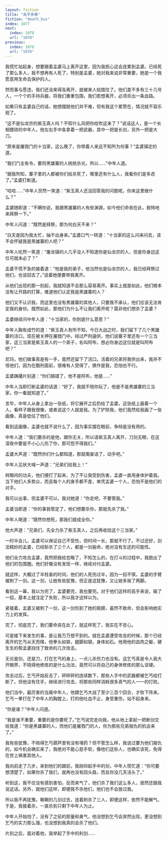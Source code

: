 ```yaml
---
layout: fiction
title: "高手来袭"
fiction: "death_bus"
index: 1077
next:
  index: 1078
  url: "1078"
previous:
  index: 1076
  url: "1076"
---
```

我慌忙站起身，想要跟着孟婆马上离开这里，因为我担心这会连累到孟婆。已经死了那么多人，我不想再有人死了，特别是孟婆，她对我来说非常重要，她是一个我愿意用生命去保护的人。

然而事与愿违，我们还没来得及离开，就被来人给围住了。他们差不多有三十几号人，一个个的手持兵器，将我们重重包围，我们若想离开，必须杀出一条血路。

如果只有孟婆自己的话，她想摆脱他们并不难，但有我这个累赘在，情况就不容乐观了。

“这不是仙龙宗的紫玉真人吗？不知什么风把你给吹这来了？”说话这人，是一个长相猥琐的中年人，他左右手中各拿着一把武器，其中一把是长剑，另外一把是大刀。

“原来是屠戮门的十当家，这么晚了，你带着人来这不知所为何事？”孟婆镇定的道。

“我们门主有令，要将黑雄寨的人统统杀光，所以……”中年人道。

“据我所知，寨子里的人都被你们给杀死了，哪里还有什么人，我看你们是多虑了。”孟婆打断道。

“哈哈……”中年人贸然一笑道：“紫玉真人还没回答我的问题呢，你来这里做什么？”

孟婆随即道：“不瞒你说，我跟黑雄寨的人有些渊源，如今他们命丧在此，我特地来拜祭一下。”

中年人问道：“既然是拜祭，那为何白天不来？”

“白天是因为我太忙，抽不出身来。”孟婆口气一转道：“十当家的这么问来问去，该不会怀疑我是黑雄寨的人吧？”

中年人吃然一笑道：“屠龙镇的人几乎没人不知道你是仙龙宗的人，但是你身边这位可就未必了？”

孟婆不慌不急的接着道：“他是我的弟子，他当然也是仙龙宗的人，我已经拜祭过他们，也该回去了。”说着她便要带我离开。

从他们出现的那一刻起，我就知道不会那么容易离开。事实上就是如此，他们根本没有让开路的打算，难道他们认定我是黑雄寨的人？

他们又不认识我，而这里也没有黑雄寨的其他人，只要我不承认，他们应该无法肯定我的身份。既然如此，那他们为什么不让我们离开呢？莫非他们想杀了孟婆？

孟婆继续问中年人道：“十当家的，你到底什么意思？”

中年人胸有成竹的道：“紫玉真人有所不知，今日大战之时，我们留下了几个黑雄寨的活口，现在被关押在屠戮门中。经过严刑逼供，他们说寨子里还有一个三当家，这三当家是紫玉真人的一个弟子，名叫阿布，想必你身边这位就是叫阿布吧？”

尼玛，他们做事真是有一手，竟然还留下了活口。活着的兄弟将我供出来，我并不怪他们，因为在酷刑面前，很难有人受得了，换作是我，恐怕也不行。

孟婆踌躇片刻道：“你们搞错了，他不是阿布，他是……”

中年人当即打断孟婆的话道：“好了，我就不陪你玩了，他是不是黑雄寨的三当家，你一看就知道了。”

言毕，中年人从身上拿出一张纸，将它展开之后扔给了孟婆。这张纸上画着一个人，看样子跟我很像，或者说这个人就是我。为了铲除我，他们竟然给我画了一张画像，真是低估了他们。

看到这画像，孟婆也就不说什么了，因为事实摆在眼前，争辩是没有用的。

中年人道：“我们要杀的是他，跟你无关，所以请紫玉真人离开，刀剑无眼，在这深夜中要是不小心儿伤了你，那可怨不得我们。”

孟婆大声道：“既然你们什么都知道，那就甭废话了，动手吧。”

中年人见状大喊一声道：“兄弟们给我上！”

转眼间的功夫，他们便打了起来，为了不让我受到伤害，孟婆一直用身体护着我。当下他们人多势众，而且每个人的身手都不差，单凭孟婆一个人，恐怕不是他们的对手。

我可以出事，但孟婆不可以，我对她道：“你走吧，不要管我。”

孟婆当即道：“你的事我管定了，他们想要杀你，那就先杀了我。”

中年人喝道：“既然你想死，那我们就成全你。”

他大声道：“兄弟们，先全力杀了紫玉真人，之后再收拾这个三当家。”

一时半会儿，孟婆可以保证自己不受伤，但时间一长，那就不行了。不过还好，剑法精妙的孟婆，已经斩杀了三个人，都是一剑毙命，绝对没有生还的可能性。

他们全力攻击孟婆，竟然把我给忽略了，不知怎么的，在打斗的过程中，我跑出了他们的包围圈。他们好像没有发现一样，继续对付孟婆。

就这样，大概过了半柱香的时间，他们的人死伤过半，因为一招不慎，孟婆的手臂被刺了一剑。这一剑，让她有些犹豫，但正是这犹豫，又让她多挨了两脚。

看到这一幕，我以为完了，孟婆要完，我也要完。对于他们这样的高手来说，输了一招，基本上就注定了失败，所以我才这样以为。

紧接着，孟婆又被刺了一剑，这一剑伤到了她的肩膀，虽然不致命，但会影响她实力上的发挥。

完了，彻底完了，我们要命丧在此了。就这样死了，我实在不甘心。

可是接下来发生的事，是让我万万想不到的。就在孟婆遭受攻击的时候，那个已经离开的乞丐从天而降，他拳头如铁，腿脚如钢，身体如石。他用他的血肉之躯，硬生生的帮孟婆挡住了致命的几次攻击。

无论是剑，还是刀，打在乞丐的身上，一点儿杀伤力也没有。这乞丐真是令人我大开眼界，不晓得他修炼的是什么功法，竟然可以将自己的身体修炼的那么坚硬。

攻击过后，乞丐开始反击了，砰砰砰的连续数下，那些人手中的武器都被乞丐给打断了。但他没有住手，继续进行攻击，将那些同样消耗很多真气的人一一的打败。

他们当中，最厉害的当属中年人，他跟乞丐大战了至少三百个回合，才败下阵来。乞丐一拳打在了中年人的胸膛上，打的他吐血不止，身受重伤，站不起身来。

“你是谁？”中年人问道。

“我是谁不重要，重要的是你要死了。”乞丐说完走向我，他从地上拿起一把断剑交给我道：“你是黑雄寨的人，而他们是屠戮门的人，你为那些兄弟报仇的机会来了。”

我有些犹豫，不晓得乞丐葫芦里有没有埋药？但不管怎么样，我说过要为他们报仇的，如今机会确实来了，我绝对不能心慈手软，像他们这些人，也确实该死，免得在世上祸害其他人。

我向前走了几步，来到他们的跟前，我刚仰起手中的剑，中年人慌忙道：“你可要想清楚了，如果你杀了我们，就再也没有回头路，而且你没几天活头了。”

听到这，我不仅没有感到害怕，反而来气了，他们杀了我们这么多人，居然还跟我说这话。另外，就他们这样，即便我不杀他们，他们也不会放过我。

所以我不再犹豫，唰唰的几剑过去，连着刺杀了三人，即便这样，依然不能解气。于是，我接着杀，一直杀到只剩下中年人为止。

中年人开始怕了，没有了之前的胆量和勇气，他没想到乞丐会突然出现，更没想到乞丐的实力那么强，也没想到我真的会杀了他们。

片刻之后，面对着他，我举起了手中的利剑……